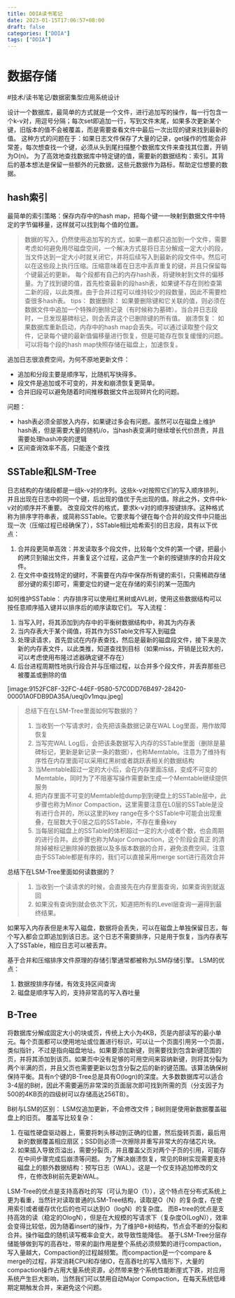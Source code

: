 ```yaml
---
title: DDIA读书笔记
date: 2023-01-15T17:06:57+08:00
draft: false
categories: ["DDIA"]
tags: ["DDIA"]
---
```


# 数据存储
#技术/读书笔记/数据密集型应用系统设计

设计一个数据库，最简单的方式就是一个文件，进行追加写的操作，每一行包含一个k-v对，用逗号分隔；每次set即追加一行，写到文件末尾，如果多次更新某个键，旧版本的值不会被覆盖，而是需要查看文件中最后一次出现的键来找到最新的值。
这种方式的问题在于：如果日志文件保存了大量的记录，get操作的性能会非常差，每次想查找一个键，必须从头到尾扫描整个数据库文件来查找其位置，开销为O(n)。
为了高效地查找数据库中特定键的值，需要新的数据结构：索引。其背后的基本想法是保留一些额外的元数据，这些元数据作为路标，帮助定位想要的数据。
## hash索引
最简单的索引策略：保存内存中的hash map，把每个键一一映射到数据文件中特定的字节偏移量，这样就可以找到每个值的位置。
> 数据的写入，仍然使用追加写的方式，如果一直都只追加到一个文件，需要考虑如何避免用尽磁盘空间，一个解决方式是将日志分解成一定大小的段，当文件达到一定大小时就关闭它，并将后续写入到最新的段文件中。然后可以在这些段上执行压缩。压缩意味着在日志中丢弃重复的键，并且只保留每个键最近的更新。
每个段都有自己的内存hash表，将键映射到文件的偏移量。为了找到键的值，首先检查最新的段hash表，如果键不存在则检查第二新的段，以此类推。由于合并过程可以维持较少的段数量，因此不需要检查很多hash表。
> tips：
> 数据删除：
> 如果要删除键和它关联的值，则必须在数据文件中追加一个特殊的删除记录（有时候称为墓碑）。当合并日志段时，一旦发现墓碑标记，则会丢弃这个已删除键的所有值。
> 崩溃恢复：
> 如果数据库重新启动，内存中的hash map会丢失。可以通过读取整个段文件，记录每个键的最新值偏移量进行恢复，但是可能存在恢复缓慢的问题。可以将每个段的hash map快照存储在磁盘上，加速恢复。

追加日志很浪费空间，为何不原地更新文件：
- 追加和分段主要是顺序写，比随机写快得多。
- 段文件是追加或不可变的，并发和崩溃恢复更简单。
- 合并旧段可以避免随着时间推移数据文件出现碎片化的问题。

问题：
- hash表必须全部放入内存，如果键过多会有问题。虽然可以在磁盘上维护hash表，但是需要大量的随机i/o，当hash表变满时继续增长代价昂贵，并且需要处理hash冲突的逻辑
- 区间查询效率不高，只能逐个查找

## SSTable和LSM-Tree
日志结构的存储段都是一组k-v对的序列。这些k-v对按照它们的写入顺序排列，并且出现在日志中的同一个键，后出现的值优于先出现的值。除此之外，文件中k-v对的顺序并不重要。
改变段文件的格式，要求k-v对的顺序按键排序。这种格式称为排序字符串表，或简称SSTable。它要求每个键在每个合并的段文件中只能出现一次（压缩过程已经确保了），SSTable相比哈希索引的日志段，具有以下优点：
1. 合并段更简单高效：并发读取多个段文件，比较每个文件的第一个键，把最小的拷贝到输出文件，并重复这个过程，这会产生一个新的按键排序的合并段文件。
2. 在文件中查找特定的键时，不需要在内存中保存所有键的索引，只需稀疏存储部分键的索引即可，需要定位的键一定在存储的索引的某一范围内

如何维护SSTable：
内存排序可以使用红黑树或AVL树，使用这些数据结构可以按任意顺序插入键并以排序后的顺序读取它们。
写入流程：
1. 当写入时，将其添加到内存中的平衡树数据结构中，称其为内存表
2. 当内存表大于某个阈值，将其作为SSTable文件写入到磁盘
3. 处理读请求，首先尝试在内存表查找，然后是最新的磁盘段文件，接下来是次新的内存表文件，以此类推，知道查找到目标（如果miss，开销是比较大的，可以考虑使用布隆过滤器确定键不存在）
4.  后台进程周期性地执行段合并与压缩过程，以合并多个段文件，并丢弃那些已被覆盖或删除的值

[image:9152FC8F-32FC-44EF-9580-57C0DD76B497-28420-00001A0FDB9DA35A/ueqj0v1mqu.jpeg]

> 总结下在在LSM-Tree里面如何写数据的？
> 1. 当收到一个写请求时，会先把该条数据记录在WAL Log里面，用作故障恢复
> 2. 当写完WAL Log后，会把该条数据写入内存的SSTable里面（删除是墓碑标记，更新是新记录一条的数据），也称Memtable。注意为了维持有序性在内存里面可以采用红黑树或者跳跃表相关的数据结构
> 3. 当Memtable超过一定的大小后，会在内存里面冻结，变成不可变的Memtable，同时为了不阻塞写操作需要新生成一个Memtable继续提供服务
> 4. 把内存里面不可变的Memtable给dump到到硬盘上的SSTable层中，此步骤也称为Minor Compaction，这里需要注意在L0层的SSTable是没有进行合并的，所以这里的key range在多个SSTable中可能会出现重叠，在层数大于0层之后的SSTable，不存在重叠key
> 5. 当每层的磁盘上的SSTable的体积超过一定的大小或者个数，也会周期的进行合并。此步骤也称为Major Compaction，这个阶段会真正 的清除掉被标记删除掉的数据以及多版本数据的合并，避免浪费空间，注意由于SSTable都是有序的，我们可以直接采用merge sort进行高效合并

总结下在LSM-Tree里面如何读数据的？
> 1. 当收到一个读请求的时候，会直接先在内存里面查询，如果查询到就返回
> 2. 如果没有查询到就会依次下沉，知道把所有的Level层查询一遍得到最终结果。

如果写入内存表但是未写入磁盘，数据将会丢失，可以在磁盘上单独保留日志，每个写入都会立即追加到该日志。这个日志不需要排序，只是用于恢复，当内存表写入了SSTable，相应日志可以被丢弃。

基于合并和压缩排序文件原理的存储引擎通常都被称为LSM存储引擎。
LSM的优点：
1. 数据按排序存储，有效支持区间查询
2. 磁盘是顺序写入的，支持非常高的写入吞吐量

## B-Tree
将数据库分解成固定大小的块或页，传统上大小为4KB，页是内部读写的最小单元。每个页面都可以使用地址或位置进行标识，可以让一个页面引用另一个页面，类似指针，不过是指向磁盘地址。如果要添加新键，则需要找到包含新键范围的页，并将其添加到该页。如果页中没有足够的可用空间来容纳新键，则将其分裂为两个半满的页，并且父页也需要更新以包含分裂之后的新的键范围。该算法确保树保持平衡。具有n个键的B-Tree总是具有O(logn)的深度。大多数数据库可以适合3-4层的B树，因此不需要遍历非常深的页面层次即可找到所需的页（分支因子为500的4KB页的四级树可以存储高达256TB）。

B树与LSM的区别：
LSM仅追加更新，不会修改文件；B树则是使用新数据覆盖磁盘上的旧页。
覆盖写比较复杂：
1. 在磁性硬盘驱动器上，需要将刺头移动到正确的位置，然后旋转页面，最后用新的数据覆盖相应扇区；SSD则必须一次擦除并重写非常大的存储芯片块。
2. 如果插入导致页溢出，需要分裂页，并且覆盖父页对两个子页的引用，可能存在中间步骤完成后崩溃等问题。
为了解决崩溃恢复，常见的B树实现需要支持磁盘上的额外数据结构：预写日志（WAL）。这是一个仅支持追加修改的文件，在修改B树前先更新WAL。

LSM-Tree的优点是支持高吞吐的写（可认为是O（1）），这个特点在分布式系统上更为看重，当然针对读取普通的LSM-Tree结构，读取是O（N）的复杂度，在使用索引或者缓存优化后的也可以达到O（logN）的复杂度。
而B+tree的优点是支持高效的读（稳定的OlogN），但是在大规模的写请求下（复杂度O(LogN)），效率会变得比较低，因为随着insert的操作，为了维护B+树结构，节点会不断的分裂和合并。操作磁盘的随机读写概率会变大，故导致性能降低。
基于LSM-Tree分层存储能够做到写的高吞吐，带来的副作用是整个系统必须频繁的进行compaction，写入量越大，Compaction的过程越频繁。而compaction是一个compare & merge的过程，非常消耗CPU和存储IO，在高吞吐的写入情形下，大量的compaction操作占用大量系统资源，必然带来整个系统性能断崖式下跌，对应用系统产生巨大影响，当然我们可以禁用自动Major Compaction，在每天系统低峰期定期触发合并，来避免这个问题。
